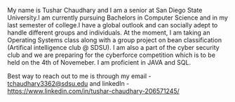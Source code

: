 My name is Tushar Chaudhary and I am a senior at San Diego State University.I am currently pursuing Bachelors in Computer Science and in my last semester of college.I have a global outlook and can socially adept to handle different groups and individuals. At the moment, I am taking an Operating Systems class along with a group project on bean classification (Artifical intelligence club @ SDSU). I am also a part of the cyber security club and we are preparing for the cyberforce competition which is to be held on the 4th of Novemeber. I am proficient in JAVA and SQL. 

Best way to reach out to me is through my email - tchaudhary3362@sdsu.edu and linkedIn - https://www.linkedin.com/in/tushar-chaudhary-206571245/
